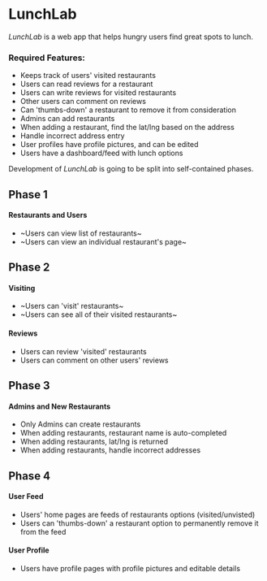 # LunchLab

*LunchLab* is a web app that helps hungry users find great spots to lunch.

### Required Features:
  - Keeps track of users' visited restaurants
  - Users can read reviews for a restaurant
  - Users can write reviews for visited restaurants
  - Other users can comment on reviews
  - Can 'thumbs-down' a restaurant to remove it from consideration
  - Admins can add restaurants
  - When adding a restaurant, find the lat/lng based on the address
  - Handle incorrect address entry
  - User profiles have profile pictures, and can be edited
  - Users have a dashboard/feed with lunch options

Development of *LunchLab* is going to be split into self-contained phases.

## Phase 1
#### Restaurants and Users
  - ~Users can view list of restaurants~
  - ~Users can view an individual restaurant's page~

## Phase 2
#### Visiting
  - ~Users can 'visit' restaurants~
  - ~Users can see all of their visited restaurants~

#### Reviews
  - Users can review 'visited' restaurants
  - Users can comment on other users' reviews


## Phase 3
#### Admins and New Restaurants
  - Only Admins can create restaurants
  - When adding restaurants, restaurant name is auto-completed
  - When adding restaurants, lat/lng is returned
  - When adding restaurants, handle incorrect addresses


## Phase 4
#### User Feed
  - Users' home pages are feeds of restaurants options (visited/unvisted)
  - Users can 'thumbs-down' a restaurant option to permanently remove it from the feed
#### User Profile
  - Users have profile pages with profile pictures and editable details

